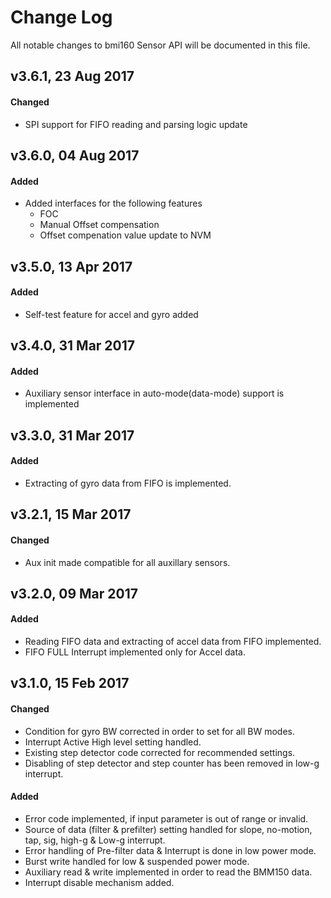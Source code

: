 # Change Log
All notable changes to bmi160 Sensor API will be documented in this file. 

## v3.6.1, 23 Aug 2017

#### Changed
* SPI support for FIFO reading and parsing logic update

## v3.6.0, 04 Aug 2017

#### Added
* Added interfaces for the following features 
     - FOC
     - Manual Offset compensation
     - Offset compenation value update to NVM

## v3.5.0, 13 Apr 2017

#### Added
* Self-test feature for accel and gyro added

## v3.4.0, 31 Mar 2017

#### Added
* Auxiliary sensor interface in auto-mode(data-mode) support is implemented

## v3.3.0, 31 Mar 2017

#### Added
* Extracting of gyro data from FIFO is implemented.

## v3.2.1, 15 Mar 2017

#### Changed
* Aux init made compatible for all auxillary sensors.

## v3.2.0, 09 Mar 2017

#### Added
* Reading FIFO data and extracting of accel data from FIFO implemented.
* FIFO FULL Interrupt implemented only for Accel data.

## v3.1.0, 15 Feb 2017

#### Changed
* Condition for gyro BW corrected in order to set for all BW modes.
* Interrupt Active High level setting handled.
* Existing step detector code corrected for recommended settings.
* Disabling of step detector and step counter has been removed in low-g interrupt.

#### Added
* Error code implemented, if input parameter is out of range or invalid.
* Source of data (filter & prefilter) setting handled for slope, no-motion, tap, sig, high-g & Low-g interrupt.
* Error handling of Pre-filter data & Interrupt is done in low power mode. 
* Burst write handled for low & suspended power mode.
* Auxiliary read & write implemented in order to read the BMM150 data.
* Interrupt disable mechanism added.



